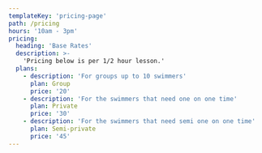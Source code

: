 ```yaml
---
templateKey: 'pricing-page'
path: /pricing
hours: '10am - 3pm'
pricing:
  heading: 'Base Rates'
  description: >-
    'Pricing below is per 1/2 hour lesson.'
  plans:
    - description: 'For groups up to 10 swimmers'
      plan: Group
      price: '20'
    - description: 'For the swimmers that need one on one time'
      plan: Private
      price: '30'
    - description: 'For the swimmers that need semi one on one time'
      plan: Semi-private
      price: '45'
---
```

